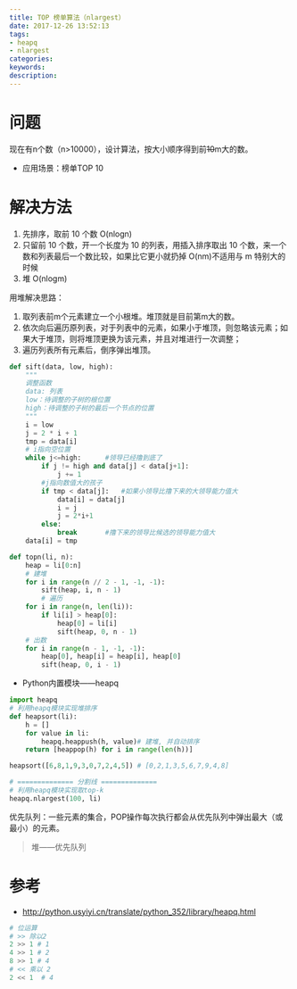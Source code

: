 ```yaml
---
title: TOP 榜单算法（nlargest）
date: 2017-12-26 13:52:13
tags: 
- heapq
- nlargest
categories:
keywords:
description: 
---
```

# 问题

现在有n个数（n>10000），设计算法，按大小顺序得到前~~10~~m大的数。

<!-- more -->
- 应用场景：榜单TOP 10

# 解决方法

1. 先排序，取前 10 个数 O(nlogn)
2. 只留前 10 个数，开一个长度为 10 的列表，用插入排序取出 10 个数，来一个数和列表最后一个数比较，如果比它更小就扔掉 O(nm)不适用与 m 特别大的时候
3. 堆 O(nlogm)

用堆解决思路：

1. 取列表前m个元素建立一个小根堆。堆顶就是目前第m大的数。
2. 依次向后遍历原列表，对于列表中的元素，如果小于堆顶，则忽略该元素；如果大于堆顶，则将堆顶更换为该元素，并且对堆进行一次调整；
3. 遍历列表所有元素后，倒序弹出堆顶。


```python
def sift(data, low, high):
    """
    调整函数
    data: 列表
    low：待调整的子树的根位置
    high：待调整的子树的最后一个节点的位置
    """
    i = low
    j = 2 * i + 1
    tmp = data[i]
    # i指向空位置
    while j<=high:      #领导已经撸到底了
        if j != high and data[j] < data[j+1]:
            j += 1
        #j指向数值大的孩子
        if tmp < data[j]:   #如果小领导比撸下来的大领导能力值大
            data[i] = data[j]
            i = j
            j = 2*i+1
        else:
            break       #撸下来的领导比候选的领导能力值大
    data[i] = tmp

def topn(li, n):
    heap = li[0:n]
    # 建堆
    for i in range(n // 2 - 1, -1, -1):
        sift(heap, i, n - 1)
        # 遍历
    for i in range(n, len(li)):
        if li[i] > heap[0]:
            heap[0] = li[i]
            sift(heap, 0, n - 1)
    # 出数
    for i in range(n - 1, -1, -1):
        heap[0], heap[i] = heap[i], heap[0]
        sift(heap, 0, i - 1)
```

- Python内置模块——heapq

```python
import heapq
# 利用heapq模块实现堆排序
def heapsort(li):
    h = []
    for value in li:
        heapq.heappush(h, value)# 建堆, 并自动排序
    return [heappop(h) for i in range(len(h))]

heapsort([6,8,1,9,3,0,7,2,4,5]) # [0,2,1,3,5,6,7,9,4,8]

# ============== 分割线 ==============
# 利用heapq模块实现取top-k
heapq.nlargest(100, li)
```

优先队列：一些元素的集合，POP操作每次执行都会从优先队列中弹出最大（或最小）的元素。
>堆——优先队列

# 参考
- http://python.usyiyi.cn/translate/python_352/library/heapq.html

```python
# 位运算
# >> 除以2
2 >> 1 # 1 
4 >> 1 # 2
8 >> 1 # 4
# << 乘以 2
2 << 1  # 4
```

